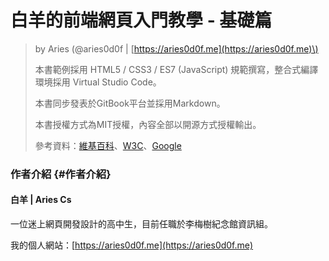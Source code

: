 # 白羊的前端網頁入門教學 - 基礎篇

> by Aries \(@aries0d0f \| [https://aries0d0f.me](https://aries0d0f.me)\)
>
> 本書範例採用 HTML5 / CSS3 / ES7 \(JavaScript\) 規範撰寫，整合式編譯環境採用 Virtual Studio Code。
>
> 本書同步發表於GitBook平台並採用Markdown。
>
> 本書授權方式為MIT授權，內容全部以開源方式授權輸出。
>
> 參考資料：[維基百科](https://wikipedia.org/)、[W3C](https://www.w3.org/)、[Google](https://google.com)

### 作者介紹 {#作者介紹}

#### 白羊 \| Aries Cs

一位迷上網頁開發設計的高中生，目前任職於李梅樹紀念館資訊組。

我的個人網站：[https://aries0d0f.me](https://aries0d0f.me)





